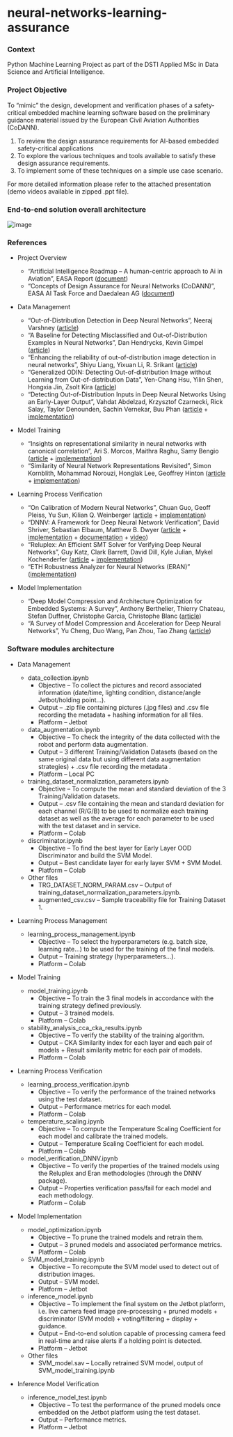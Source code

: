 # neural-networks-learning-assurance

### Context
Python Machine Learning Project as part of the DSTI Applied MSc in Data Science and Artificial Intelligence.


### Project Objective
To “mimic” the design, development and verification phases of a safety-critical embedded machine learning software based on the preliminary guidance material issued by the European Civil Aviation Authorities (CoDANN).
1. To review the design assurance requirements for AI-based embedded safety-critical applications
2. To explore the various techniques and tools available to satisfy these design assurance requirements.
3. To implement some of these techniques on a simple use case scenario.

For more detailed information please refer to the attached presentation (demo videos available in zipped .ppt file).


### End-to-end solution overall architecture
![image](https://user-images.githubusercontent.com/76960664/122061175-90316980-cdee-11eb-84ec-25e4984f42cd.png)


### References
* Project Overview
     - “Artificial Intelligence Roadmap – A human-centric approach to Ai in Aviation”, EASA Report ([document](https://www.easa.europa.eu/sites/default/files/dfu/EASA-AI-Roadmap-v1.0.pdf))
     - “Concepts of Design Assurance for Neural Networks (CoDANN)”, EASA AI Task Force and Daedalean AG ([document](https://www.easa.europa.eu/sites/default/files/dfu/EASA-DDLN-Concepts-of-Design-Assurance-for-Neural-Networks-CoDANN.pdf))

* Data Management
     - “Out-of-Distribution Detection in Deep Neural Networks”, Neeraj Varshney ([article](https://medium.com/analytics-vidhya/out-of-distribution-detection-in-deep-neural-networks-450da9ed7044))
     - “A Baseline for Detecting Misclassified and Out-of-Distribution Examples in Neural Networks”, Dan Hendrycks, Kevin Gimpel ([article](https://arxiv.org/abs/1610.02136))
     - “Enhancing the reliability of out-of-distribution image detection in neural networks”, Shiyu Liang, Yixuan Li, R. Srikant ([article](https://arxiv.org/abs/1706.02690))
     - “Generalized ODIN: Detecting Out-of-distribution Image without Learning from Out-of-distribution Data”, Yen-Chang Hsu, Yilin Shen, Hongxia Jin, Zsolt Kira ([article](https://arxiv.org/abs/2002.11297))
     - “Detecting Out-of-Distribution Inputs in Deep Neural Networks Using an Early-Layer Output”, Vahdat Abdelzad, Krzysztof Czarnecki, Rick Salay, Taylor Denounden, Sachin Vernekar, Buu Phan ([article](https://arxiv.org/abs/1910.10307) + [implementation](https://github.com/gietema/ood-early-layer-detection))

* Model Training
     - “Insights on representational similarity in neural networks with canonical correlation”,  Ari S. Morcos, Maithra Raghu, Samy Bengio ([article](https://arxiv.org/abs/1806.05759) + [implementation](https://github.com/google/svcca))
     - “Similarity of Neural Network Representations Revisited”, Simon Kornblith, Mohammad Norouzi, Honglak Lee, Geoffrey Hinton ([article](https://arxiv.org/abs/1905.00414) + [implementation](https://colab.research.google.com/github/google-research/google-research/blob/master/representation_similarity/Demo.ipynb))

* Learning Process Verification
     - “On Calibration of Modern Neural Networks”, Chuan Guo, Geoff Pleiss, Yu Sun, Kilian Q. Weinberger ([article](https://arxiv.org/abs/1706.04599) + [implementation](https://github.com/gpleiss/temperature_scaling))
     - “DNNV: A Framework for Deep Neural Network Verification”, David Shriver, Sebastian Elbaum, Matthew B. Dwyer ([article](https://arxiv.org/abs/2105.12841) + [implementation](https://github.com/dlshriver/DNNV) + [documentation](https://dnnv.readthedocs.io/en/latest/index.html) + [video](https://www.youtube.com/watch?v=M5G_OWfCF2o))
     - “Reluplex: An Efficient SMT Solver for Verifying Deep Neural Networks”, Guy Katz, Clark Barrett, David Dill, Kyle Julian, Mykel Kochenderfer ([article](https://arxiv.org/abs/1702.01135) + [implementation](https://github.com/guykatzz/ReluplexCav2017))
     - “ETH Robustness Analyzer for Neural Networks (ERAN)” ([implementation](https://github.com/eth-sri/eran))

* Model Implementation
     - “Deep Model Compression and Architecture Optimization for Embedded Systems: A Survey”,  Anthony Berthelier, Thierry Chateau, Stefan Duffner, Christophe Garcia, Christophe Blanc ([article](https://hal.archives-ouvertes.fr/hal-03048735/document))
     - “A Survey of Model Compression and Acceleration for Deep Neural Networks”, Yu Cheng, Duo Wang, Pan Zhou, Tao Zhang ([article](https://arxiv.org/abs/1710.09282))


### Software modules architecture
* Data Management
     - data_collection.ipynb
          - Objective – To collect the pictures and record associated information (date/time, lighting condition, distance/angle Jetbot/holding point…).
          - Output – .zip file containing pictures (.jpg files) and .csv file recording the metadata + hashing information for all files.
          - Platform – Jetbot
     - data_augmentation.ipynb
          - Objective –  To check the integrity of the data collected with the robot and perform data augmentation.
          - Output – 3 different Training/Validation Datasets (based on the same original data but using different data augmentation strategies) + .csv file recording the metadata .
          - Platform – Local PC
     - training_dataset_normalization_parameters.ipynb
          - Objective – To compute the mean and standard deviation of the 3 Training/Validation datasets.
          - Output – .csv file containing the mean and standard deviation for each channel (R/G/B) to be used to normalize each training dataset as well as the average for each parameter to be used with the test dataset and in service.
          - Platform –  Colab
     - discriminator.ipynb
          - Objective – To find the best layer for Early Layer OOD Discriminator and build the SVM Model.
          - Output – Best candidate layer for early layer SVM + SVM Model.
          - Platform – Colab
     - Other files
          - TRG_DATASET_NORM_PARAM.csv – Output of training_dataset_normalization_parameters.ipynb.
          - augmented_csv.csv – Sample traceability file for Training Dataset 1.

* Learning Process Management
     - learning_process_management.ipynb
          - Objective – To select the hyperparameters (e.g. batch size, learning rate…) to be used for the training of the final models.
          - Output – Training strategy (hyperparameters…).
          - Platform – Colab 

* Model Training
     - model_training.ipynb
          - Objective – To train the 3 final models in accordance with the training strategy defined previously.
          - Output – 3 trained models.
          - Platform – Colab
     - stability_analysis_cca_cka_results.ipynb
          - Objective – To verify the stability of the training algorithm.
          - Output – CKA Similarity index for each layer and each pair of models + Result similarity metric for each pair of models.
          - Platform – Colab

* Learning Process Verification
     - learning_process_verification.ipynb
          - Objective – To verify the performance of the trained networks using the test dataset.
          - Output – Performance metrics for each model.
          - Platform – Colab
     - temperature_scaling.ipynb
          - Objective – To compute the Temperature Scaling Coefficient for each model and calibrate the trained models.
          - Output – Temperature Scaling Coefficient for each model.
          - Platform – Colab
     - model_verification_DNNV.ipynb
          - Objective – To verify the properties of the trained models using the Reluplex and Eran methodologies (through the DNNV package).
          - Output – Properties verification pass/fail for each model and each methodology.
          - Platform – Colab

* Model Implementation
     - model_optimization.ipynb
          - Objective – To prune the trained models and retrain them.
          - Output – 3 pruned models and associated performance metrics.
          - Platform – Colab
     - SVM_model_training.ipynb
          - Objective – To recompute the SVM model used to detect out of distribution images.
          - Output – SVM model.
          - Platform – Jetbot
     - inference_model.ipynb
          - Objective – To implement the final system on the Jetbot platform, i.e. live camera feed image pre-processing + pruned models + discriminator (SVM model) + voting/filtering + display + guidance.
          - Output – End-to-end solution capable of processing camera feed in real-time and raise alerts if a holding point is detected.
          - Platform – Jetbot
     - Other files
          - SVM_model.sav – Locally retrained SVM model, output of SVM_model_training.ipynb

* Inference Model Verification
     - inference_model_test.ipynb
          - Objective – To test the performance of the pruned models once embedded on the Jetbot platform using the test dataset.
          - Output – Performance metrics.
          - Platform – Jetbot

